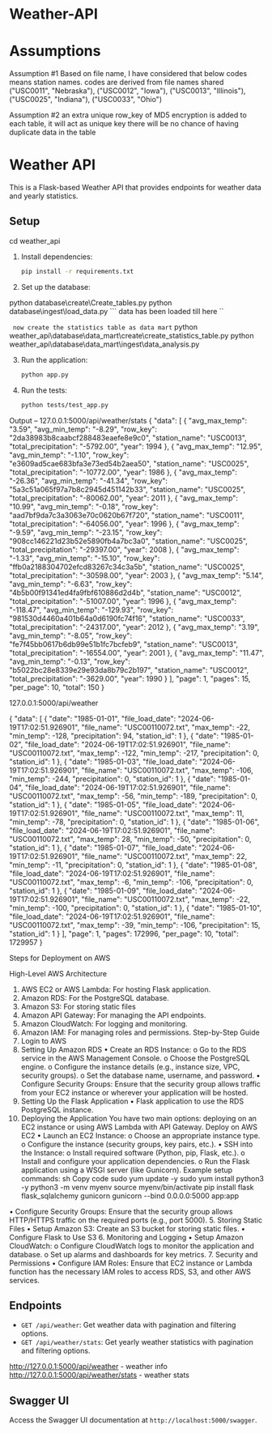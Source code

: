 # Weather-API
# Assumptions

Assumption #1
Based on file name, I have considered that below codes means station names. codes are derived from file names shared 
("USC0011", "Nebraska"),
("USC0012", "Iowa"),
("USC0013", "Illinois"),
("USC0025", "Indiana"),
("USC0033", "Ohio")

Assumption #2 an extra unique row_key of MD5 encryption is added to each table, it will act as unique key
there will be no chance of having duplicate data in the table


# Weather API

This is a Flask-based Weather API that provides endpoints for weather data and yearly statistics.

## Setup
cd weather_api
1. Install dependencies:
    ```sh
    pip install -r requirements.txt
    ```

2. Set up the database:

python database\create\Create_tables.py
python database\ingest\load_data.py
``` data has been loaded till here ``

``` now create the statistics table as data mart```
python weather_api\database\data_mart\create\create_statistics_table.py
python weather_api\database\data_mart\ingest\data_analysis.py


3. Run the application:
    ```sh
    python app.py
    ```

4. Run the tests:
    ```sh
    python tests/test_app.py
    ```

     

 


 



 


Output – 
127.0.0.1:5000/api/weather/stats
{
    "data": [
        {
            "avg_max_temp": "3.59",
            "avg_min_temp": "-8.29",
            "row_key": "2da38983b8caabcf288483eaefe8e9c0",
            "station_name": "USC0013",
            "total_precipitation": "-5792.00",
            "year": 1994
        },
        {
            "avg_max_temp": "12.95",
            "avg_min_temp": "-1.10",
            "row_key": "e3609ad5cae683bfa3e73ed54b2aea50",
            "station_name": "USC0025",
            "total_precipitation": "-10772.00",
            "year": 1986
        },
        {
            "avg_max_temp": "-26.36",
            "avg_min_temp": "-41.34",
            "row_key": "5a3c51a065f97a7b8c2945d451142b33",
            "station_name": "USC0025",
            "total_precipitation": "-80062.00",
            "year": 2011
        },
        {
            "avg_max_temp": "10.99",
            "avg_min_temp": "-0.18",
            "row_key": "aad7bf9da7c3a3063e70c0620b67f720",
            "station_name": "USC0011",
            "total_precipitation": "-64056.00",
            "year": 1996
        },
        {
            "avg_max_temp": "-9.59",
            "avg_min_temp": "-23.15",
            "row_key": "908cc146221d23b52e5890fb4a7bc3a0",
            "station_name": "USC0025",
            "total_precipitation": "-29397.00",
            "year": 2008
        },
        {
            "avg_max_temp": "-1.33",
            "avg_min_temp": "-15.10",
            "row_key": "ffb0a2188304702efcd83267c34c3a5b",
            "station_name": "USC0025",
            "total_precipitation": "-30598.00",
            "year": 2003
        },
        {
            "avg_max_temp": "5.14",
            "avg_min_temp": "-6.63",
            "row_key": "4b5b00f91341ed4fa9fbf610886d2d4b",
            "station_name": "USC0012",
            "total_precipitation": "-51007.00",
            "year": 1996
        },
        {
            "avg_max_temp": "-118.47",
            "avg_min_temp": "-129.93",
            "row_key": "981530d4460a401b64a0d6190fc74f16",
            "station_name": "USC0033",
            "total_precipitation": "-24317.00",
            "year": 2012
        },
        {
            "avg_max_temp": "3.19",
            "avg_min_temp": "-8.05",
            "row_key": "fe7f45bb0617b6db99e51b1fc7bcfeb9",
            "station_name": "USC0013",
            "total_precipitation": "-16554.00",
            "year": 2001
        },
        {
            "avg_max_temp": "11.47",
            "avg_min_temp": "-0.13",
            "row_key": "b5022bc28e8339e29e93da8b79c2b197",
            "station_name": "USC0012",
            "total_precipitation": "-3629.00",
            "year": 1990
        }
    ],
    "page": 1,
    "pages": 15,
    "per_page": 10,
    "total": 150
}

127.0.0.1:5000/api/weather

{
    "data": [
        {
            "date": "1985-01-01",
            "file_load_date": "2024-06-19T17:02:51.926901",
            "file_name": "USC00110072.txt",
            "max_temp": -22,
            "min_temp": -128,
            "precipitation": 94,
            "station_id": 1
        },
        {
            "date": "1985-01-02",
            "file_load_date": "2024-06-19T17:02:51.926901",
            "file_name": "USC00110072.txt",
            "max_temp": -122,
            "min_temp": -217,
            "precipitation": 0,
            "station_id": 1
        },
        {
            "date": "1985-01-03",
            "file_load_date": "2024-06-19T17:02:51.926901",
            "file_name": "USC00110072.txt",
            "max_temp": -106,
            "min_temp": -244,
            "precipitation": 0,
            "station_id": 1
        },
        {
            "date": "1985-01-04",
            "file_load_date": "2024-06-19T17:02:51.926901",
            "file_name": "USC00110072.txt",
            "max_temp": -56,
            "min_temp": -189,
            "precipitation": 0,
            "station_id": 1
        },
        {
            "date": "1985-01-05",
            "file_load_date": "2024-06-19T17:02:51.926901",
            "file_name": "USC00110072.txt",
            "max_temp": 11,
            "min_temp": -78,
            "precipitation": 0,
            "station_id": 1
        },
        {
            "date": "1985-01-06",
            "file_load_date": "2024-06-19T17:02:51.926901",
            "file_name": "USC00110072.txt",
            "max_temp": 28,
            "min_temp": -50,
            "precipitation": 0,
            "station_id": 1
        },
        {
            "date": "1985-01-07",
            "file_load_date": "2024-06-19T17:02:51.926901",
            "file_name": "USC00110072.txt",
            "max_temp": 22,
            "min_temp": -11,
            "precipitation": 0,
            "station_id": 1
        },
        {
            "date": "1985-01-08",
            "file_load_date": "2024-06-19T17:02:51.926901",
            "file_name": "USC00110072.txt",
            "max_temp": -6,
            "min_temp": -106,
            "precipitation": 0,
            "station_id": 1
        },
        {
            "date": "1985-01-09",
            "file_load_date": "2024-06-19T17:02:51.926901",
            "file_name": "USC00110072.txt",
            "max_temp": -22,
            "min_temp": -100,
            "precipitation": 0,
            "station_id": 1
        },
        {
            "date": "1985-01-10",
            "file_load_date": "2024-06-19T17:02:51.926901",
            "file_name": "USC00110072.txt",
            "max_temp": -39,
            "min_temp": -106,
            "precipitation": 15,
            "station_id": 1
        }
    ],
    "page": 1,
    "pages": 172996,
    "per_page": 10,
    "total": 1729957
}



Steps for Deployment on AWS

High-Level AWS Architecture
1.	AWS EC2 or AWS Lambda: For hosting Flask application.
2.	Amazon RDS: For the PostgreSQL database.
3.	Amazon S3: For storing static files
4.	Amazon API Gateway: For managing the API endpoints.
5.	Amazon CloudWatch: For logging and monitoring.
6.	Amazon IAM: For managing roles and permissions.
Step-by-Step Guide
1. Login to AWS
2. Setting Up Amazon RDS
•	Create an RDS Instance:
o	Go to the RDS service in the AWS Management Console.
o	Choose the PostgreSQL engine.
o	Configure the instance details (e.g., instance size, VPC, security groups).
o	Set the database name, username, and password.
•	Configure Security Groups: Ensure that the security group allows traffic from your EC2 instance or wherever your application will be hosted.
3. Setting Up the Flask Application
•	Flask application to use the RDS PostgreSQL instance.
4. Deploying the Application
You have two main options: deploying on an EC2 instance or using AWS Lambda with API Gateway.
Deploy on AWS EC2
•	Launch an EC2 Instance:
o	Choose an appropriate instance type.
o	Configure the instance (security groups, key pairs, etc.).
•	SSH into the Instance:
o	Install required software (Python, pip, Flask, etc.).
o	Install and configure your application dependencies.
o	Run the Flask application using a WSGI server (like Gunicorn).
Example setup commands:
sh
Copy code
sudo yum update -y
sudo yum install python3 -y
python3 -m venv myenv
source myenv/bin/activate
pip install flask flask_sqlalchemy gunicorn
gunicorn --bind 0.0.0.0:5000 app:app

•	Configure Security Groups: Ensure that the security group allows HTTP/HTTPS traffic on the required ports (e.g., port 5000).
5. Storing Static Files 
•	Setup Amazon S3: Create an S3 bucket for storing static files.
•	Configure Flask to Use S3
6. Monitoring and Logging
•	Setup Amazon CloudWatch:
o	Configure CloudWatch logs to monitor the application and database.
o	Set up alarms and dashboards for key metrics.
7. Security and Permissions
•	Configure IAM Roles: Ensure that EC2 instance or Lambda function has the necessary IAM roles to access RDS, S3, and other AWS services.



## Endpoints

- `GET /api/weather`: Get weather data with pagination and filtering options.
- `GET /api/weather/stats`: Get yearly weather statistics with pagination and filtering options.

http://127.0.0.1:5000/api/weather - weather info
http://127.0.0.1:5000/api/weather/stats - weather stats
## Swagger UI

Access the Swagger UI documentation at `http://localhost:5000/swagger`.
